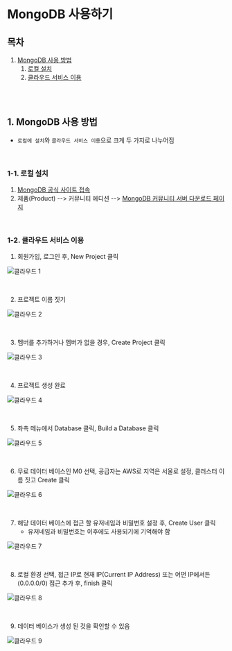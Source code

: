 # MongoDB 사용하기

## 목차

1. [MongoDB 사용 방법](#1-mongodb-사용-방법)
    1. [로컬 설치](#1-1-로컬-설치)
    2. [클라우드 서비스 이용](#1-2-클라우드-서비스-이용)

<br>
<br>

## 1. MongoDB 사용 방법

- `로컬에 설치`와 `클라우드 서비스 이용`으로 크게 두 가지로 나누어짐

<br/>

### 1-1. 로컬 설치

1. [MongoDB 공식 사이트 접속](https://www.mongodb.com/ko-kr)
2. 제품(Product) --> 커뮤니티 에디션 --> [MongoDB 커뮤니티 서버 다운로드 페이지](https://www.mongodb.com/try/download/community)

<br/>

### 1-2. 클라우드 서비스 이용

1. 회원가입, 로그인 후, New Project 클릭

![클라우드 1](../../assets/img/MongoDB_cloud1.png)

<br/>

2. 프로젝트 이름 짓기

![클라우드 2](../../assets/img/MongoDB_cloud2.png)

<br/>

3. 멤버를 추가하거나 멤버가 없을 경우, Create Project 클릭

![클라우드 3](../../assets/img/MongoDB_cloud3.png)

<br/>

4. 프로젝트 생성 완료

![클라우드 4](../../assets/img/MongoDB_cloud4.png)

<br/>

5. 좌측 메뉴에서 Database 클릭, Build a Database 클릭

![클라우드 5](../../assets/img/MongoDB_cloud5.png)

<br/>

6. 무료 데이터 베이스인 M0 선택, 공급자는 AWS로 지역은 서울로 설정, 클러스터 이름 짓고 Create 클릭

![클라우드 6](../../assets/img/MongoDB_cloud6.png)

<br/>

7. 해당 데이터 베이스에 접근 할 유저네임과 비밀번호 설정 후, Create User 클릭
    - 유저네임과 비밀번호는 이후에도 사용되기에 기억해야 함

![클라우드 7](../../assets/img/MongoDB_cloud7.png)

<br/>

8. 로컬 환경 선택, 접근 IP로 현재 IP(Current IP Address) 또는 어떤 IP에서든(0.0.0.0/0) 접근 추가 후, finish 클릭

![클라우드 8](../../assets/img/MongoDB_cloud8.png)

<br/>

9. 데이터 베이스가 생성 된 것을 확인할 수 있음

![클라우드 9](../../assets/img/MongoDB_cloud9.png)